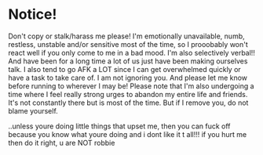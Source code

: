 # Notice!
Don't copy or stalk/harass me please! 
I'm emotionally unavailable, numb, restless, unstable and/or sensitive most of the time, so I prooobably won't react well if you only come to me in a bad mood.
I'm also selectively verbal!! And have been for a long time a lot of us just have been making ourselves talk.
I also tend to go AFK a LOT since I can get overwhelmed quickly or have a task to take care of. I am not ignoring you. And please let me know before running to wherever I may be!
Please note that I'm also undergoing a time where I feel really strong urges to abandon my entire life and friends. It's not constantly there but is most of the time. But if I remove you, do not blame yourself.

..unless youre doing little things that upset me, then you can fuck off because you know what youre doing and i dont like it t all!!! if you hurt me then do it right, u are NOT robbie
